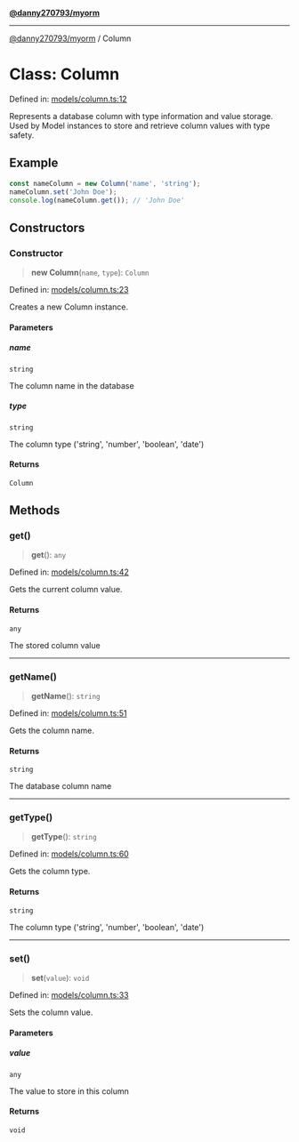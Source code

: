 [**@danny270793/myorm**](../README.md)

***

[@danny270793/myorm](../README.md) / Column

# Class: Column

Defined in: [models/column.ts:12](https://github.com/danny270793/MyORM/blob/0fac4c292463a918ab1d9675c2a165a9298cb0ae/src/libraries/models/column.ts#L12)

Represents a database column with type information and value storage.
Used by Model instances to store and retrieve column values with type safety.

## Example

```typescript
const nameColumn = new Column('name', 'string');
nameColumn.set('John Doe');
console.log(nameColumn.get()); // 'John Doe'
```

## Constructors

### Constructor

> **new Column**(`name`, `type`): `Column`

Defined in: [models/column.ts:23](https://github.com/danny270793/MyORM/blob/0fac4c292463a918ab1d9675c2a165a9298cb0ae/src/libraries/models/column.ts#L23)

Creates a new Column instance.

#### Parameters

##### name

`string`

The column name in the database

##### type

`string`

The column type ('string', 'number', 'boolean', 'date')

#### Returns

`Column`

## Methods

### get()

> **get**(): `any`

Defined in: [models/column.ts:42](https://github.com/danny270793/MyORM/blob/0fac4c292463a918ab1d9675c2a165a9298cb0ae/src/libraries/models/column.ts#L42)

Gets the current column value.

#### Returns

`any`

The stored column value

***

### getName()

> **getName**(): `string`

Defined in: [models/column.ts:51](https://github.com/danny270793/MyORM/blob/0fac4c292463a918ab1d9675c2a165a9298cb0ae/src/libraries/models/column.ts#L51)

Gets the column name.

#### Returns

`string`

The database column name

***

### getType()

> **getType**(): `string`

Defined in: [models/column.ts:60](https://github.com/danny270793/MyORM/blob/0fac4c292463a918ab1d9675c2a165a9298cb0ae/src/libraries/models/column.ts#L60)

Gets the column type.

#### Returns

`string`

The column type ('string', 'number', 'boolean', 'date')

***

### set()

> **set**(`value`): `void`

Defined in: [models/column.ts:33](https://github.com/danny270793/MyORM/blob/0fac4c292463a918ab1d9675c2a165a9298cb0ae/src/libraries/models/column.ts#L33)

Sets the column value.

#### Parameters

##### value

`any`

The value to store in this column

#### Returns

`void`
